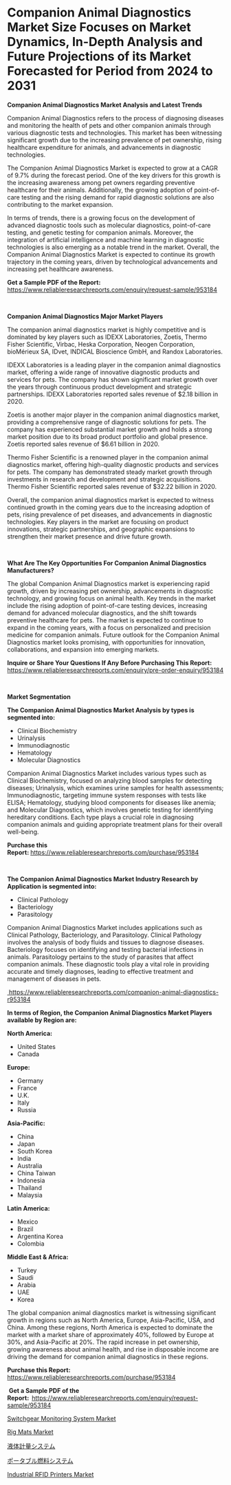 <p><h1>Companion Animal Diagnostics Market Size Focuses on Market Dynamics, In-Depth Analysis and Future Projections of its Market Forecasted for Period from 2024 to 2031</h1></p><p><strong>Companion Animal Diagnostics Market Analysis and Latest Trends</strong></p>
<p><p>Companion Animal Diagnostics refers to the process of diagnosing diseases and monitoring the health of pets and other companion animals through various diagnostic tests and technologies. This market has been witnessing significant growth due to the increasing prevalence of pet ownership, rising healthcare expenditure for animals, and advancements in diagnostic technologies.</p><p>The Companion Animal Diagnostics Market is expected to grow at a CAGR of 9.7% during the forecast period. One of the key drivers for this growth is the increasing awareness among pet owners regarding preventive healthcare for their animals. Additionally, the growing adoption of point-of-care testing and the rising demand for rapid diagnostic solutions are also contributing to the market expansion.</p><p>In terms of trends, there is a growing focus on the development of advanced diagnostic tools such as molecular diagnostics, point-of-care testing, and genetic testing for companion animals. Moreover, the integration of artificial intelligence and machine learning in diagnostic technologies is also emerging as a notable trend in the market. Overall, the Companion Animal Diagnostics Market is expected to continue its growth trajectory in the coming years, driven by technological advancements and increasing pet healthcare awareness.</p></p>
<p><strong>Get a Sample PDF of the Report:&nbsp;</strong> <a href="https://www.reliableresearchreports.com/enquiry/request-sample/953184">https://www.reliableresearchreports.com/enquiry/request-sample/953184</a></p>
<p>&nbsp;</p>
<p><strong>Companion Animal Diagnostics Major Market Players</strong></p>
<p><p>The companion animal diagnostics market is highly competitive and is dominated by key players such as IDEXX Laboratories, Zoetis, Thermo Fisher Scientific, Virbac, Heska Corporation, Neogen Corporation, bioMérieux SA, IDvet, INDICAL Bioscience GmbH, and Randox Laboratories.</p><p>IDEXX Laboratories is a leading player in the companion animal diagnostics market, offering a wide range of innovative diagnostic products and services for pets. The company has shown significant market growth over the years through continuous product development and strategic partnerships. IDEXX Laboratories reported sales revenue of $2.18 billion in 2020.</p><p>Zoetis is another major player in the companion animal diagnostics market, providing a comprehensive range of diagnostic solutions for pets. The company has experienced substantial market growth and holds a strong market position due to its broad product portfolio and global presence. Zoetis reported sales revenue of $6.61 billion in 2020.</p><p>Thermo Fisher Scientific is a renowned player in the companion animal diagnostics market, offering high-quality diagnostic products and services for pets. The company has demonstrated steady market growth through investments in research and development and strategic acquisitions. Thermo Fisher Scientific reported sales revenue of $32.22 billion in 2020.</p><p>Overall, the companion animal diagnostics market is expected to witness continued growth in the coming years due to the increasing adoption of pets, rising prevalence of pet diseases, and advancements in diagnostic technologies. Key players in the market are focusing on product innovations, strategic partnerships, and geographic expansions to strengthen their market presence and drive future growth.</p></p>
<p>&nbsp;</p>
<p><strong>What Are The Key Opportunities For Companion Animal Diagnostics Manufacturers?</strong></p>
<p><p>The global Companion Animal Diagnostics market is experiencing rapid growth, driven by increasing pet ownership, advancements in diagnostic technology, and growing focus on animal health. Key trends in the market include the rising adoption of point-of-care testing devices, increasing demand for advanced molecular diagnostics, and the shift towards preventive healthcare for pets. The market is expected to continue to expand in the coming years, with a focus on personalized and precision medicine for companion animals. Future outlook for the Companion Animal Diagnostics market looks promising, with opportunities for innovation, collaborations, and expansion into emerging markets.</p></p>
<p><strong>Inquire or Share Your Questions If Any Before Purchasing This Report:</strong> <a href="https://www.reliableresearchreports.com/enquiry/pre-order-enquiry/953184">https://www.reliableresearchreports.com/enquiry/pre-order-enquiry/953184</a></p>
<p>&nbsp;</p>
<p><strong>Market Segmentation</strong></p>
<p><strong>The Companion Animal Diagnostics Market Analysis by types is segmented into:</strong></p>
<p><ul><li>Clinical Biochemistry</li><li>Urinalysis</li><li>Immunodiagnostic</li><li>Hematology</li><li>Molecular Diagnostics</li></ul></p>
<p><p>Companion Animal Diagnostics Market includes various types such as Clinical Biochemistry, focused on analyzing blood samples for detecting diseases; Urinalysis, which examines urine samples for health assessments; Immunodiagnostic, targeting immune system responses with tests like ELISA; Hematology, studying blood components for diseases like anemia; and Molecular Diagnostics, which involves genetic testing for identifying hereditary conditions. Each type plays a crucial role in diagnosing companion animals and guiding appropriate treatment plans for their overall well-being.</p></p>
<p><strong>Purchase this Report:&nbsp;</strong><a href="https://www.reliableresearchreports.com/purchase/953184">https://www.reliableresearchreports.com/purchase/953184</a></p>
<p>&nbsp;</p>
<p><strong>The Companion Animal Diagnostics Market Industry Research by Application is segmented into:</strong></p>
<p><ul><li>Clinical Pathology</li><li>Bacteriology</li><li>Parasitology</li></ul></p>
<p><p>Companion Animal Diagnostics Market includes applications such as Clinical Pathology, Bacteriology, and Parasitology. Clinical Pathology involves the analysis of body fluids and tissues to diagnose diseases. Bacteriology focuses on identifying and testing bacterial infections in animals. Parasitology pertains to the study of parasites that affect companion animals. These diagnostic tools play a vital role in providing accurate and timely diagnoses, leading to effective treatment and management of diseases in pets.</p></p>
<p><a href="https://www.reliableresearchreports.com/companion-animal-diagnostics-r953184">&nbsp;https://www.reliableresearchreports.com/companion-animal-diagnostics-r953184</a></p>
<p><strong>In terms of Region, the Companion Animal Diagnostics Market Players available by Region are:</strong></p>
<p>
    <p> <strong> North America: </strong>
        <ul>
            <li>United States</li>
            <li>Canada</li>
        </ul>
        </p> 
    <p> <strong> Europe: </strong>
        <ul>
            <li>Germany</li>
            <li>France</li>
            <li>U.K.</li>
            <li>Italy</li>
            <li>Russia</li>
        </ul>
        </p> 
    <p> <strong> Asia-Pacific: </strong>
        <ul>
            <li>China</li>
            <li>Japan</li>
            <li>South Korea</li>
            <li>India</li>
            <li>Australia</li>
            <li>China Taiwan</li>
            <li>Indonesia</li>
            <li>Thailand</li>
            <li>Malaysia</li>
        </ul>
        </p> 
    <p> <strong> Latin America: </strong>
        <ul>
            <li>Mexico</li>
            <li>Brazil</li>
            <li>Argentina Korea</li>
            <li>Colombia</li>
        </ul>
        </p> 
    <p> <strong> Middle East & Africa: </strong>
        <ul>
            <li>Turkey</li>
            <li>Saudi</li>
            <li>Arabia</li>
            <li>UAE</li>
            <li>Korea</li>
        </ul>
    </p>
    </p>
<p><p>The global companion animal diagnostics market is witnessing significant growth in regions such as North America, Europe, Asia-Pacific, USA, and China. Among these regions, North America is expected to dominate the market with a market share of approximately 40%, followed by Europe at 30%, and Asia-Pacific at 20%. The rapid increase in pet ownership, growing awareness about animal health, and rise in disposable income are driving the demand for companion animal diagnostics in these regions.</p></p>
<p><strong>Purchase this Report: </strong><a href="https://www.reliableresearchreports.com/purchase/953184">https://www.reliableresearchreports.com/purchase/953184</a></p>
<p>&nbsp;<strong>Get a Sample PDF of the Report:&nbsp;&nbsp;</strong><a href="https://www.reliableresearchreports.com/enquiry/request-sample/953184">https://www.reliableresearchreports.com/enquiry/request-sample/953184</a></p>
<p><strong></strong></p>
<p><p><a href="https://github.com/fiixsa/Market-Research-Report-List-2/blob/main/switchgear-monitoring-system-market.md">Switchgear Monitoring System Market</a></p><p><a href="https://www.linkedin.com/pulse/rig-mats-market-competitive-analysis-trends-forecast-2031-blazew-75rjc?trackingId=tcWAT7RrFLiMZNPNhHIpIw%3D%3D">Rig Mats Market</a></p><p><a href="https://github.com/bucuel854722/Market-Research-Report-List-2/blob/main/973194753587.md">液体計量システム</a></p><p><a href="https://github.com/AriMuller2009/Market-Research-Report-List-1/blob/main/701305553588.md">ポータブル燃料システム</a></p><p><a href="https://www.linkedin.com/pulse/industrial-rfid-printers-market-insights-cagr-trends-growth-strategies-zghqc?trackingId=CH99iy4N%2Beg%2BSIGWwhHzoQ%3D%3D">Industrial RFID Printers Market</a></p></p>